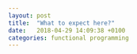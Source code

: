 ```yaml
---
layout: post
title:  "What to expect here?"
date:   2018-04-29 14:09:38 +0100
categories: functional programming
---
```

